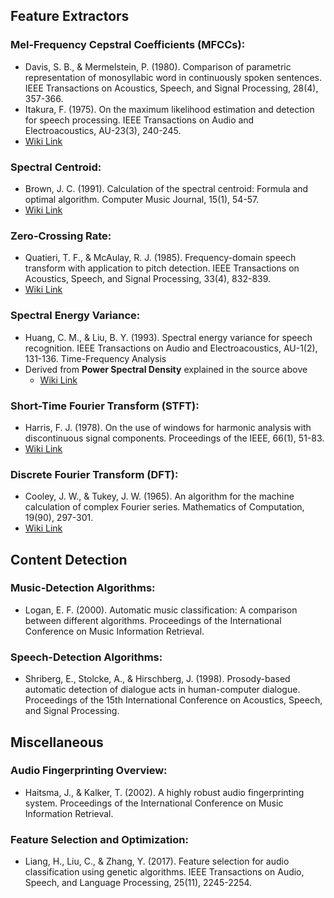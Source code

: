 ## Feature Extractors

### Mel-Frequency Cepstral Coefficients (MFCCs):

- Davis, S. B., & Mermelstein, P. (1980). Comparison of parametric representation of monosyllabic word in continuously spoken sentences. IEEE Transactions on Acoustics, Speech, and Signal Processing, 28(4), 357-366.
- Itakura, F. (1975). On the maximum likelihood estimation and detection for speech processing. IEEE Transactions on Audio and Electroacoustics, AU-23(3), 240-245.
- [Wiki Link](https://en.wikipedia.org/wiki/Mel-frequency_cepstrum)

### Spectral Centroid:

- Brown, J. C. (1991). Calculation of the spectral centroid: Formula and optimal algorithm. Computer Music Journal, 15(1), 54-57.
- [Wiki Link](https://en.wikipedia.org/wiki/Spectral_centroid)

### Zero-Crossing Rate:

- Quatieri, T. F., & McAulay, R. J. (1985). Frequency-domain speech transform with application to pitch detection. IEEE Transactions on Acoustics, Speech, and Signal Processing, 33(4), 832-839.
- [Wiki Link](https://en.wikipedia.org/wiki/Zero-crossing_rate)

### Spectral Energy Variance:

- Huang, C. M., & Liu, B. Y. (1993). Spectral energy variance for speech recognition. IEEE Transactions on Audio and Electroacoustics, AU-1(2), 131-136.
  Time-Frequency Analysis
- Derived from **Power Spectral Density** explained in the source above
  - [Wiki Link](https://en.wikipedia.org/wiki/Spectral_densit!y)

### Short-Time Fourier Transform (STFT):

- Harris, F. J. (1978). On the use of windows for harmonic analysis with discontinuous signal components. Proceedings of the IEEE, 66(1), 51-83.
- [Wiki Link](https://en.wikipedia.org/wiki/Short-time_Fourier_transform)

### Discrete Fourier Transform (DFT):

- Cooley, J. W., & Tukey, J. W. (1965). An algorithm for the machine calculation of complex Fourier series. Mathematics of Computation, 19(90), 297-301.
- [Wiki Link](https://en.wikipedia.org/wiki/Discrete_Fourier_transform)

## Content Detection

### Music-Detection Algorithms:

- Logan, E. F. (2000). Automatic music classification: A comparison between different algorithms. Proceedings of the International Conference on Music Information Retrieval.

### Speech-Detection Algorithms:

- Shriberg, E., Stolcke, A., & Hirschberg, J. (1998). Prosody-based automatic detection of dialogue acts in human-computer dialogue. Proceedings of the 15th International Conference on Acoustics, Speech, and Signal Processing.

## Miscellaneous

### Audio Fingerprinting Overview:

- Haitsma, J., & Kalker, T. (2002). A highly robust audio fingerprinting system. Proceedings of the International Conference on Music Information Retrieval.

### Feature Selection and Optimization:

- Liang, H., Liu, C., & Zhang, Y. (2017). Feature selection for audio classification using genetic algorithms. IEEE Transactions on Audio, Speech, and Language Processing, 25(11), 2245-2254.

